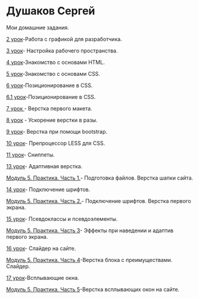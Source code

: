 # Душаков Сергей

Мои домашние задания.

[2 урок](https://github.com/sergeydushakov/sergeydushakov.github.io/tree/master/lesson_2 )-Работа с графикой для разработчика.

[3 урок](https://github.com/sergeydushakov/sergeydushakov.github.io/tree/master/lesson_3 )- Настройка рабочего пространства.

[4 урок](sergeydushakov.github.io/lesson_4)-Знакомство с основами HTML.

[5 урок](sergeydushakov.github.io/lesson_5/)-Знакомство с основами CSS.

[6 урок](sergeydushakov.github.io/lesson_6/)-Позиционирование в CSS.

[6.1 урок](sergeydushakov.github.io/lesson_6_1/)-Позиционирование в CSS.

[7 урок ](sergeydushakov.github.io/lesson_7/) - Верстка первого макета.

[8 урок](https://sergeydushakov.github.io/lesson_8/advantage.html ) - Ускорение верстки в разы.

[9 урок](sergeydushakov.github.io/lesson_9/)- Верстка при помощи bootstrap.

[10 урок](https://github.com/sergeydushakov/sergeydushakov.github.io/tree/master/lesson_10)- Препроцессор LESS для CSS.

[11 урок](https://github.com/sergeydushakov/sergeydushakov.github.io/tree/master/lesson_11)- Сниппеты.

[13 урок](https://sergeydushakov.github.io/lesson_13/)- Адаптивная верстка.

[Модуль 5. Практика. Часть 1.](https://sergeydushakov.github.io/5_module/)- Подготовка файлов. Верстка шапки сайта.

[14 урок](https://sergeydushakov.github.io/lesson_14/)- Подключение шрифтов.

[Модуль 5. Практика. Часть 2.](sergeydushakov.github.io/module_5_2/)- Подключение шрифтов. Верстка первого экрана.

[15 урок](sergeydushakov.github.io/lesson_15/)- Псевдоклассы и псевдоэлементы.

[Модуль 5. Практика. Часть 3](sergeydushakov.github.io/module_5_3/)- Эффекты при наведении и адаптив первого экрана.

[16 урок](https://sergeydushakov.github.io/lesson_16/)- Слайдер на сайте.

[Модуль 5. Практика. Часть 4](https://sergeydushakov.github.io/module_5_4/)-Верстка блока с преимуществами. Слайдер.

[17 урок](https://sergeydushakov.github.io/lesson_17/)-Всплывающие окна.

[Модуль 5. Практика. Часть 5](https://sergeydushakov.github.io/module_5_5/)-Верстка всплывающих окон на сайте.


